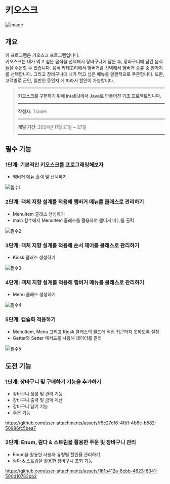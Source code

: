# 키오스크


![image](https://github.com/user-attachments/assets/6374c08b-0d6d-4b90-8ebd-7a06f469ed4b)



##  개요
이 프로그램은 키오스크 프로그램입니다.  
키오스크는 내가 먹고 싶은 음식을 선택해서 장바구니에 담은 후, 장바구니에 담긴 음식들을 주문할 수 있습니다.
음식 카테고리에서 햄버거를 선택해서 햄버거 종류 중 한가지를 선택합니다. 그리고 장바구니에 내가 먹고 싶은 메뉴를 일괄적으로 주문합니다.
또한, 고객별로 군인, 일반인 등인지 에 따라서 할인이 가능합니다.

> ** **
> **키오스크를 구현하기 위해 IntelliJ에서 Java로 만들어진 기초 프로젝트입니다.**
> ** **
> **작성자:** TrainH
> ** **
> **개발 기간:** 2024년 11월 21일 ~ 27일  
> ** **


##  필수 기능

###   1단계: 기본적인 키오스크를 프로그래밍해보자
- 햄버거 메뉴 출력 및 선택하기


![필수1](https://github.com/user-attachments/assets/f1be512d-9348-4dbc-aeb3-4e7e7b16ad72)


###   2단계: 객체 지향 설계를 적용해 햄버거 메뉴를 클래스로 관리하기
- MenuItem 클래스 생성하기
- main 함수에서 MenuItem 클래스를 활용하여 햄버거 메뉴를 출력


![필수2](https://github.com/user-attachments/assets/f56af306-dfdf-4d8a-ac6c-2a462094aa26)


###   3단계: 객체 지향 설계를 적용해 순서 제어를 클래스로 관리하기
- Kiosk 클래스 생성하기


![필수3](https://github.com/user-attachments/assets/130829f1-28b7-4aea-bc60-10aefdbb916d)


###   4단계: 객체 지향 설계를 적용해 햄버거 메뉴를 클래스로 관리하기
- Menu 클래스 생성하기


![필수4](https://github.com/user-attachments/assets/4777a46b-3049-4e65-93a2-1694f6d7882d)


###   5단계: 캡슐화 적용하기
- MenuItem, Menu 그리고 Kiosk 클래스의 필드에 직접 접근하지 못하도록 설정
- Getter와 Setter 메서드를 사용해 데이터를 관리


![필수5](https://github.com/user-attachments/assets/217bdd18-c696-4359-bc10-0e6cd1083282)



##  도전 기능

###   1단계: 장바구니 및 구매하기 기능을 추가하기
- 장바구니 생성 및 관리 기능
- 장바구니 출력 및 금액 계산
- 장바구니 담기 기능
- 주문 기능


https://github.com/user-attachments/assets/f8c27df6-4fb1-4b6c-b582-50986fc5bea7



###   2단계: Enum, 람다 & 스트림을 활용한 주문 및 장바구니 관리 
- Enum을 활용한 사용자 유형별 할인율 관리하기
- 람다 & 스트림을 활용한 장바구니 조회 기능


https://github.com/user-attachments/assets/161b412a-8cbb-4623-8341-500d10783bb2


